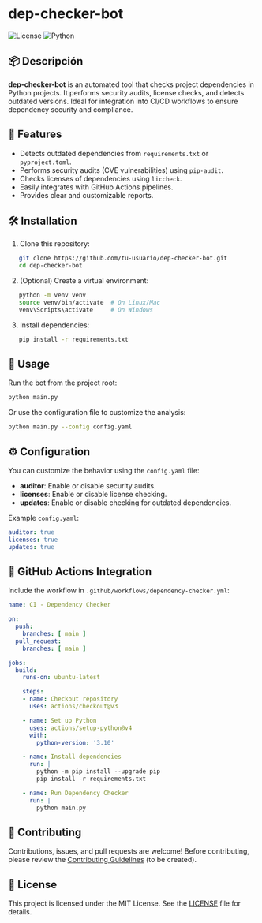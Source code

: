 # dep-checker-bot

![License](https://img.shields.io/badge/license-MIT-blue.svg)
![Python](https://img.shields.io/badge/python-3.10%2B-blue.svg)

## 📦 Descripción

**dep-checker-bot** is an automated tool that checks project dependencies in Python projects. It performs security audits, license checks, and detects outdated versions. Ideal for integration into CI/CD workflows to ensure dependency security and compliance.

## 🚀 Features

- Detects outdated dependencies from `requirements.txt` or `pyproject.toml`.
- Performs security audits (CVE vulnerabilities) using `pip-audit`.
- Checks licenses of dependencies using `liccheck`.
- Easily integrates with GitHub Actions pipelines.
- Provides clear and customizable reports.

## 🛠️ Installation

1. Clone this repository:
```bash
   git clone https://github.com/tu-usuario/dep-checker-bot.git
   cd dep-checker-bot
   ```
2. (Optional) Create a virtual environment:
```bash
   python -m venv venv
   source venv/bin/activate  # On Linux/Mac
   venv\Scripts\activate     # On Windows
   ```
3. Install dependencies:
```bash
   pip install -r requirements.txt
   ```

## 📝 Usage

Run the bot from the project root:
```bash
python main.py
```

Or use the configuration file to customize the analysis:
```bash
python main.py --config config.yaml
```

## ⚙️ Configuration

You can customize the behavior using the `config.yaml` file:
- **auditor**: Enable or disable security audits.
- **licenses**: Enable or disable license checking.
- **updates**: Enable or disable checking for outdated dependencies.

Example `config.yaml`:
```yaml
auditor: true
licenses: true
updates: true
```

## 🤖 GitHub Actions Integration

Include the workflow in `.github/workflows/dependency-checker.yml`:
```yaml
name: CI - Dependency Checker

on:
  push:
    branches: [ main ]
  pull_request:
    branches: [ main ]

jobs:
  build:
    runs-on: ubuntu-latest

    steps:
    - name: Checkout repository
      uses: actions/checkout@v3

    - name: Set up Python
      uses: actions/setup-python@v4
      with:
        python-version: '3.10'

    - name: Install dependencies
      run: |
        python -m pip install --upgrade pip
        pip install -r requirements.txt

    - name: Run Dependency Checker
      run: |
        python main.py
```

## 🤝 Contributing

Contributions, issues, and pull requests are welcome! Before contributing, please review the [Contributing Guidelines](CONTRIBUTING.md) (to be created).

## 📝 License

This project is licensed under the MIT License. See the [LICENSE](LICENSE) file for details. 

